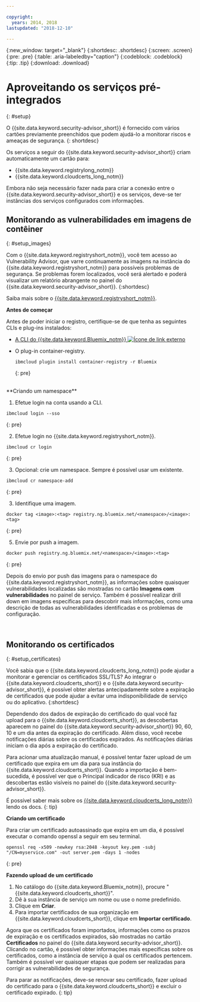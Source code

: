 ```yaml
---

copyright:
  years: 2014, 2018
lastupdated: "2018-12-10"

---
```


{:new_window: target="_blank"}
{:shortdesc: .shortdesc}
{:screen: .screen}
{:pre: .pre}
{:table: .aria-labeledby="caption"}
{:codeblock: .codeblock}
{:tip: .tip}
{:download: .download}

# Aproveitando os serviços pré-integrados
{: #setup}

O {{site.data.keyword.security-advisor_short}} é fornecido com vários cartões previamente preenchidos que podem ajudá-lo a monitorar riscos e ameaças de segurança.
{: shortdesc}

Os serviços a seguir do {{site.data.keyword.security-advisor_short}} criam automaticamente um cartão para:

* {{site.data.keyword.registrylong_notm}}
* {{site.data.keyword.cloudcerts_long_notm}}

Embora não seja necessário fazer nada para criar a conexão entre o {{site.data.keyword.security-advisor_short}} e os serviços, deve-se ter instâncias dos serviços configurados com informações.


## Monitorando as vulnerabilidades em imagens de contêiner
{: #setup_images}

Com o {{site.data.keyword.registryshort_notm}}, você tem acesso ao Vulnerability Advisor, que varre continuamente as imagens na instância do {{site.data.keyword.registryshort_notm}} para possíveis problemas de segurança. Se problemas forem localizados, você será alertado e poderá visualizar um relatório abrangente no painel do {{site.data.keyword.security-advisor_short}}.
{:shortdesc}

Saiba mais sobre o [{{site.data.keyword.registryshort_notm}}](/docs/services/Registry/index.html#index).


**Antes de começar**

Antes de poder iniciar o registro, certifique-se de que tenha as seguintes CLIs e plug-ins instalados:
* [A CLI do {{site.data.keyword.Bluemix_notm}} ![Ícone de link externo](../../icons/launch-glyph.svg "Ícone de link externo")](http://clis.ng.bluemix.net/ui/home.html)
* O plug-in container-registry.

  ```
  ibmcloud plugin install container-registry -r Bluemix
  ```
  {: pre}

</br>
**Criando um namespace**

1. Efetue login na conta usando a CLI.

  ```
  ibmcloud login --sso
  ```
  {: pre}

2. Efetue login no {{site.data.keyword.registryshort_notm}}.

  ```
  ibmcloud cr login
  ```
  {: pre}

3. Opcional: crie um namespace. Sempre é possível usar um existente.

  ```
  ibmcloud cr namespace-add
  ```
  {: pre}

3. Identifique uma imagem.

  ```
  docker tag <image>:<tag> registry.ng.bluemix.net/<namespace>/<image>:<tag>
  ```
  {: pre}

5. Envie por push a imagem.

  ```
  docker push registry.ng.bluemix.net/<namespace>/<image>:<tag>
  ```
  {: pre}


Depois do envio por push das imagens para o namespace do {{site.data.keyword.registryshort_notm}}, as informações sobre quaisquer vulnerabilidades localizadas são mostradas no cartão **Imagens com vulnerabilidades** no painel de serviço. Também é possível realizar drill down em imagens específicas para descobrir mais informações, como uma descrição de todas as vulnerabilidades identificadas e os problemas de configuração.

</br>

## Monitorando os certificados
{: #setup_certificates}

Você sabia que o {{site.data.keyword.cloudcerts_long_notm}} pode ajudar a monitorar e gerenciar os certificados SSL/TLS? Ao integrar o {{site.data.keyword.cloudcerts_short}} e o {{site.data.keyword.security-advisor_short}}, é possível obter alertas antecipadamente sobre a expiração de certificados que pode ajudar a evitar uma indisponibilidade de serviço ou do aplicativo.
{:shortdesc}

Dependendo dos dados de expiração do certificado do qual você faz upload para o {{site.data.keyword.cloudcerts_short}}, as descobertas aparecem no painel do {{site.data.keyword.security-advisor_short}} 90, 60, 10 e um dia antes da expiração do certificado. Além disso, você recebe notificações diárias sobre os certificados expirados. As notificações diárias iniciam o dia após a expiração do certificado.

Para acionar uma atualização manual, é possível tentar fazer upload de um certificado que expira em um dia para sua instância do {{site.data.keyword.cloudcerts_short}}. Quando a importação é bem-sucedida, é possível ver que o Principal indicador de risco (KRI) e as descobertas estão visíveis no painel do {{site.data.keyword.security-advisor_short}}.

É possível saber mais sobre os [{{site.data.keyword.cloudcerts_long_notm}}](/docs/services/certificate-manager/index.html#gettingstarted) lendo os docs.
{: tip}

**Criando um certificado**

Para criar um certificado autoassinado que expira em um dia, é possível executar o comando openssl a seguir em seu terminal.

```
openssl req -x509 -newkey rsa:2048 -keyout key.pem -subj "/CN=myservice.com" -out server.pem -days 1 -nodes
```
{: pre}


**Fazendo upload de um certificado**

1. No catálogo do {{site.data.keyword.Bluemix_notm}}, procure "{{site.data.keyword.cloudcerts_short}}".
2. Dê à sua instância de serviço um nome ou use o nome predefinido.
3. Clique em **Criar**.
4. Para importar certificados de sua organização em {{site.data.keyword.cloudcerts_short}}, clique em
**Importar certificado**.

Agora que os certificados foram importados, informações como os prazos de expiração e os certificados expirados, são mostradas no cartão **Certificados** no painel do {{site.data.keyword.security-advisor_short}}. Clicando no cartão, é possível obter informações mais específicas sobre os certificados, como a instância de serviço à qual os certificados pertencem. Também é possível ver quaisquer etapas que podem ser realizadas para corrigir as vulnerabilidades de segurança.

Para parar as notificações, deve-se renovar seu certificado, fazer upload do certificado para o {{site.data.keyword.cloudcerts_short}} e excluir o certificado expirado.
{: tip}

</br>
</br>
